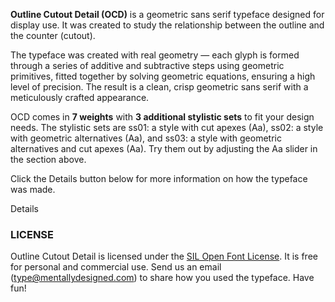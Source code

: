 <b>Outline Cutout Detail (OCD)</b> is a geometric sans serif typeface designed for display use. It was created to study the relationship between the outline and the counter (cutout). 

The typeface was created with real geometry — each glyph is formed through a series of additive and subtractive steps using geometric primitives, fitted together by solving geometric equations, ensuring a high level of precision. The result is a clean, crisp geometric sans serif with a meticulously crafted appearance.

OCD comes in <strong>7 weights</strong> with <strong>3 additional stylistic sets</strong> to fit your design needs. The stylistic sets are <span class="bam" style="font-weight:400">ss01</span>: a style with cut apexes (<span class="ocd ss01">Aa</span>), <span class="bam" style="font-weight:400">ss02</span>: a style with geometric alternatives (<span class="ocd ss02">Aa</span>), and <span class="bam" style="font-weight:400">ss03</span>: a style with geometric alternatives and cut apexes (<span class="ocd ss03">Aa</span>).
Try them out by adjusting the <span class="ocd">Aa</span> slider in the section above.

Click the Details button below for more information on how the typeface was made.

<div id="details-wrapper">
<div id="details-btn" onclick="showDetails()">
    <i id="details-icon" class="fa fa-plus-circle"> </i> Details
</div>

<!-- Details! -->
<div id="details" class="section-light-grey" hidden>

<br/>
<div class="w3-center">
<img class="diagram" src="resources/images/thb/c_process.png" width="480px"/>
</div>
<br/>

<!-- Motivation -->
The idea for OCD started with an observation: the <img class="futura-img" src="resources/images/futura_C.png"></img>s in Futura are a peculiar exception.
Other glyphs in Futura, especially those with bends like <img class="futura-img" src="resources/images/futura_J.png"></img>, <img class="futura-img" src="resources/images/futura_S.png"></img>, <img class="futura-img" src="resources/images/futura_g.png"></img>, <img class="futura-img" src="resources/images/futura_r.png"></img>, and <img class="futura-img" src="resources/images/futura_amp.png"></img>, have perpendicular terminals that imply a stroke.
In contrast, the terminals of the <img class="futura-img" src="resources/images/futura_C.png"></img>s are cut vertically — two concentric circles with one side lopped off — creating a machined appearance rather than suggesting a stroke.

Another source of inspiration was <a href="https://en.wikipedia.org/wiki/Punchcutting">punchcutting</a>. 
Punchcutting is a craft used in traditional typography where letter punches are cut in steel as the initial stage of making metal type. 
There is a mechanical process that needs to be figured out for each glyph. 
If a glyph has an enclosed space, a separate punch must be made for shaping the final punch.
This punch is known as a counter punch, and is the origin of the word "counter" in type design. For more complicated shapes, a "counter-counter punch" maybe required to shape the counter punch as depicted in the diagram below.

<div class="w3-center figure">
<img class="diagram" src="resources/images/counter.png" width="480"/>
<span class="fig-desc">Diagram of a punch cut of H being made. (From <i>"On Punch Cutting & Wood Cutting"</i>, Rudolf Koch & Fritz Kredel, 1932. <a href="https://www.circuitousroot.com/artifice/letters/press/typemaking/literature/punchcutting/index.html#rudolf-koch-1932-colophon">Source</a>).
</div>

In contrast to punchcutting, digital type is made by placing points to shape contours, commonly in the form of lines and Bezier curves. 
In practice, a type designer typically begins by sketching the glyphs, transferring these sketches to a font editor, then fitting contours to the sketches and making additional adjustments as necessary.

We wanted to design a typeface directly using a process similar to punchcutting. The core idea was to form glyphs through a series of additive and subtractive steps using geometric primitives. This meant the first shape would become the <b>Outline</b>, then the counter would be <b>Cutout</b>, and if necessary <b>Details</b> would be added, like a cross bar in the case of <span class="ocd">A</span>.

The thought of creating separate components for the outlines and contours occurred while working on <a href="../bam">Basically A Mono</a> (BAM) and <a href="../bass">Basically A Sans Serif</a> (BASS). Each glyph in BAM and BASS is constructed by assembling monolinear parts following a geometric stroke, much like fitting pipes together. This made it easy to create very geometric and monolinear glyphs, which is the core concept of the Basically A typeface family. The side effect of this approach is that the outlines and counters were determined by the implied stroke, making it very difficult to adjust the counters independently from the outlines. 
An additive/subtractive approach would allow for independent control of the outlines and counters, adding a degree of freedom for adjustments. Furthermore, the relative movement between the outlines and counters would naturally create stroke modulations while keeping both parts geometric.

<!-- Design Goals -->
OCD is a monolinear typeface. But unlike BAM and BASS which are strictly monolinear, subtle adjustments to the line widths were made to improve the legibility and <a href="https://en.wikipedia.org/wiki/Type_color">color</a>, especially towards the bolder weights. While adding adjustments, we still wanted the typeface to maintain a strong sense of geometry and stroke consistency. We did not want to deviate too much from the original geometric form.
To achieve this, we applied the concept of <a href="https://en.wikipedia.org/wiki/Just-noticeable_difference">Just-noticeable Difference (JND)</a>. JND is a concept in psychology where a change of a stimuli is perceptible about half the time. This is applied to OCD qualitatively; any deviation from an ideal geometric primitive must be barely perceptible and any perceptible change must have a clear reason. 
<!-- XXX: Give an example. -->

<!-- Process -->

<div id="s-proc-full" class="w3-center figure">
<img class="diagram" src="resources/images/thb/s_process.png" width="600px"/>
<span class="fig-desc">The design process for <span class="ocd">S</span>.<br/><span class="fig-marker">Left</span>: The initial shape decomposition. <span class="fig-marker">Center</span>: Finding the two points that smoothly connect two quarter ellipses. (The solution can be obtained numerically using the last two equations.) <span class="fig-marker">Right</span>: The actual shapes used to form <span class="ocd">S</span> after parameter tuning. (<a href="resources/images/s_process.png">Enlarge</a>)</span>
</div>

<div id="s-proc-div" class="w3-center figure">
<div id="s-process"></div>
</div>

Having settled on the overall approach to the typeface, the next step was to solve the geometry for each glyph.
First, each glyph must be <b>decomposed</b> into geometric primitives and these components must be designated for addition or subtraction. This is straightforward with some glyphs such as <span class="ocd">O</span>, <span class="ocd">C</span> or <span class="ocd">D</span>. It can get more involved with glyphs such as <span class="ocd">S</span>, <span class="ocd">&</span> or <span class="ocd">∞</span>. Sometimes there are multiple solutions as in the case of <span class="ocd">X</span> or <span class="ocd">y</span>, each choice making certain adjustments easier while making others harder.

Next, the decomposition needs to be translated to code. To ensure each part will properly meet and be placed in the intended position, we need to solve many geometry problems — problems including 
smoothly connecting two elliptical curves (<span class="ocd">S</span>, <span class="ocd">~</span>), 
finding the major and minor semi-axis of a quarter ellipse that will meet a given line smoothly (<span class="ocd">&</span>, <span class="ocd">ę</span>),
finding the displacement for two triangles to create target line widths (<span class="ocd">V</span>) or for four (<span class="ocd">W</span>), to list a few. We call this process <b>rigging</b>, as our main interest is to get the parts in place mechanically, just like rigging a theatre stage where moving parts are interconnected with ropes and pulleys behind the stage.

Once a glyph is rigged, we can finally start <b>tuning</b> the parameters. It is here that we get to experiment with the widths, balance and other details of the typeface like reducing congestion around joints.
During the tuning process some glyphs can become more complex than it may seem. The glyph <span class="ocd">C</span> is a good example. Initially comprised of two circles and a rectangle to cut the ends, this configuration causes the terminals to quickly elongate and become too sharp towards the heavier weights.
This issue can be addressed by generalizing the terminals from quarter circles to quarter ellipses, then adjusting the radii to balance the ends.

<div class="w3-center figure">
<img class="diagram" src="resources/images/thb/c_adjusted.png" width="480px"/>
<span class="fig-desc">The shapes used to create capital <span class="ocd">C</span>. The terminals have been modified to enable adjustments.</span>
</div>

Some recent currency symbols have design specifications. These include the symbols for Euro (<span class="ocd">€</span>), Turkish Lira (<span class="ocd">₺</span>) and Rupee (<span class="ocd">₹</span>). For these symbols, we adhered to the specification as much as possible. One advantage of the geometric additive/subtractive approach is that these symbols fit very naturally with the rest of the typeface. Additionally, once the specifications are decomposed and rigged, it becomes possible to adjust the shapes for different weights in a consistent manner. Mathematically speaking, we are generalizing the the specification; the specification becomes a special case of our glyph drawing function.

<div class="w3-center figure">
<div id="spec-glyphs"></div>
</div>

In a similar spirit, the infinity symbol (<span class="ocd">∞</span>) was modeled after the <a href="https://en.wikipedia.org/wiki/Lemniscate_of_Bernoulli">Lemniscate of Bernoulli</a>, then adjusted lightly for balance. While not the specification nor its origin, the lemniscate is a mathematically simple yet elegant curve that we consider a reasonable basis for the symbol.

<!-- Refinement -->

The mathematics involved in the rigging process guarantees a high degree of precision in achieving <a href="https://en.wikipedia.org/wiki/Smoothness#Geometric_continuity">G0 and G1 continuities</a>, ensuring that endpoints meet as required and tangents align seamlessly. 
However, we also wanted to improve the G2 curvature transitions for smoother connections between segments, particularly between linear and curved sections. Our goal was to achieve this in a just noticeable manner without compromising the fundamental geometry of the typeface. To accomplish this, we implemented a multi-objective optimization process to adjust the curvatures. The objectives included minimizing curvature discrepancies at segment junctions, preserving the central curve shape, and regularizing the curvatures to reduce extreme curvature changes. This process can be likened to refining an object by sanding it down, smoothing out any bumps or imperfections.

<div class="w3-center figure">
<div id="c2-adjust"></div>
</div>

While initially influenced by Futura, particularly the <img class="futura-img" src="resources/images/futura_C.png"></img>, OCD also embraces the style of 'railroad typefaces' — geometric sans serifs characterized by uniform strokes and sharp terminal cuts (typically vertical and occasionally angled, especially evident in letters like <span class="ocd">C</span> and <span class="ocd">S</span>) which impart a crafted and machined appearance. Originating from <a href="https://en.wikipedia.org/wiki/Johnston_(typeface)">Johnstonʼs Typeface</a> for the London Underground, this aesthetic includes typefaces such as Gill Sans, Granby, Metro #2, Geometric 415, Railway Sans (not to be confused with Raleway).
More recent geometric sans serifs like Geograph, Mont Blanc Type, Programme, Centra No 1, and Hurme Geometric Sans also loosely fall into this category. With OCD, we push the boundaries by creating a typeface with real geometry — shaping each glyph by solving geometric equations, ensuring a high level of precision. The result is a clean, crisp geometric sans serif with a meticulously crafted appearance.

</div>
<!-- Details End -->
</div>

### LICENSE
Outline Cutout Detail is licensed under the [SIL Open Font License][1]. It is free for personal and commercial use. Send us an email (type@mentallydesigned.com) to share how you used the typeface. Have fun!

[1]: downloads/License.txt